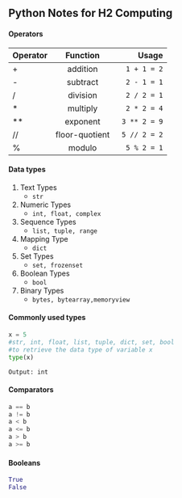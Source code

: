 ## Python Notes for H2 Computing

#### Operators
| Operator |    Function    |              Usage |
| -------- | :------------: | -----------------: |
| +        |    addition    |    ```1 + 1 = 2``` |
| -        |    subtract    |   ``` 2 - 1 = 1``` |
| /        |    division    |   ``` 2 / 2 = 1``` |
| *        |    multiply    |   ``` 2 * 2 = 4``` |
| **       |    exponent    |  ``` 3 ** 2 = 9``` |
| //       | floor-quotient | ``` 5 // 2 = 2 ``` |
| %        |     modulo     |    ```5 % 2 = 1``` |

#### Data types
1. Text Types
   *  ```str```
2. Numeric Types
   * ```int, float, complex```
3. Sequence Types
   * ```list, tuple, range```
4. Mapping Type
   * ```dict```
5. Set Types
   * ```set, frozenset```
6. Boolean Types
   * ```bool```
7. Binary Types
   * ```bytes, bytearray,memoryview```  

#### Commonly used types
```python
x = 5
#str, int, float, list, tuple, dict, set, bool
#to retrieve the data type of variable x
type(x)
```
```
Output: int
```

#### Comparators

```python
a == b
a != b
a < b
a <= b
a > b
a >= b
```

#### Booleans

```python
True
False
```